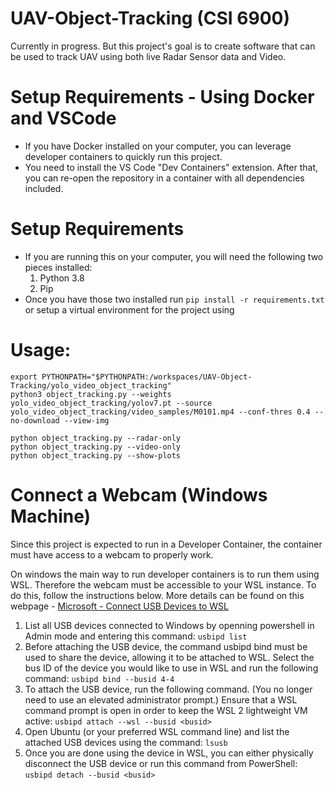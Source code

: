 # UAV-Object-Tracking (CSI 6900)

Currently in progress. But this project's goal is to create software that can be used to track UAV using both live Radar Sensor data and Video.  

# Setup Requirements - Using Docker and VSCode
- If you have Docker installed on your computer, you can leverage developer containers to quickly run this project.
- You need to install the VS Code "Dev Containers" extension. After that, you can re-open the repository in a container with all dependencies included. 

# Setup Requirements
- If you are running this on your computer, you will need the following two pieces installed:
  1. Python 3.8
  2. Pip
- Once you have those two installed run `pip install -r requirements.txt` or setup a virtual environment for the project using 

# Usage:
```
export PYTHONPATH="$PYTHONPATH:/workspaces/UAV-Object-Tracking/yolo_video_object_tracking"
python3 object_tracking.py --weights yolo_video_object_tracking/yolov7.pt --source yolo_video_object_tracking/video_samples/M0101.mp4 --conf-thres 0.4 --no-download --view-img

python object_tracking.py --radar-only
python object_tracking.py --video-only
python object_tracking.py --show-plots
```

# Connect a Webcam (Windows Machine)
Since this project is expected to run in a Developer Container, the container must have access to a webcam to properly work.

On windows the main way to run developer containers is to run them using WSL. Therefore the webcam must be accessible to your WSL instance. To do this, follow the instructions below. More details can be found on this webpage - [Microsoft - Connect USB Devices to WSL](https://learn.microsoft.com/en-us/windows/wsl/connect-usb#attach-a-usb-device)

1. List all USB devices connected to Windows by openning powershell in Admin mode and entering this command:
  ```usbipd list```
2. Before attaching the USB device, the command usbipd bind must be used to share the device, allowing it to be attached to WSL. Select the bus ID of the device you would like to use in WSL and run the following command:
  ```usbipd bind --busid 4-4```
3. To attach the USB device, run the following command. (You no longer need to use an elevated administrator prompt.) Ensure that a WSL command prompt is open in order to keep the WSL 2 lightweight VM active: 
  ```usbipd attach --wsl --busid <busid>```
4. Open Ubuntu (or your preferred WSL command line) and list the attached USB devices using the command:
  ```lsusb```
5. Once you are done using the device in WSL, you can either physically disconnect the USB device or run this command from PowerShell:
  ```usbipd detach --busid <busid>```
